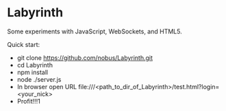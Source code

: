 # Labyrinth
Some experiments with JavaScript, WebSockets, and HTML5.

Quick start:
- git clone https://github.com/nobus/Labyrinth.git
- cd Labyrinth
- npm install
- node ./server.js
- In browser open URL file:///<path_to_dir_of_Labyrinth>/test.html?login=<your_nick>
- Profit!!!1
